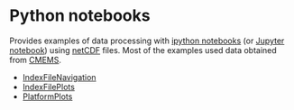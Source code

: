 # Python notebooks

Provides examples of data processing with [ipython notebooks](http://ipython.org/notebook.html) (or [Jupyter notebook](http://jupyter.org/)) using [netCDF](http://www.unidata.ucar.edu/software/netcdf/) files.
Most of the examples used data obtained from [CMEMS](http://marine.copernicus.eu/).

 * [IndexFileNavigation](./indexFileNavigation/README.md) 
 * [IndexFilePlots](./IndexFilePlots/README.md)  
 * [PlatformPlots](./PlatformPlots/README.md)
